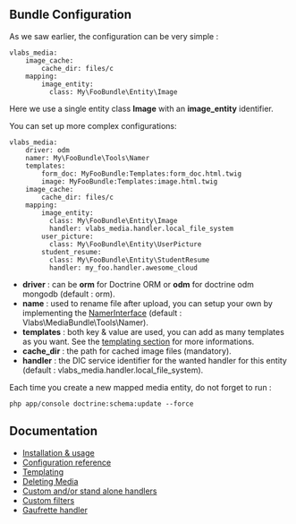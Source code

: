 Bundle Configuration
--------------------

As we saw earlier, the configuration can be very simple :

    vlabs_media:
        image_cache:
            cache_dir: files/c
        mapping: 
            image_entity:
              class: My\FooBundle\Entity\Image

Here we use a single entity class **Image** with an **image_entity** identifier.


You can set up more complex configurations:

    vlabs_media:
        driver: odm
        namer: My\FooBundle\Tools\Namer
        templates:
            form_doc: MyFooBundle:Templates:form_doc.html.twig
            image: MyFooBundle:Templates:image.html.twig
        image_cache:
            cache_dir: files/c
        mapping:
            image_entity:
              class: My\FooBundle\Entity\Image
              handler: vlabs_media.handler.local_file_system
            user_picture:
              class: My\FooBundle\Entity\UserPicture
            student_resume:
              class: My\FooBundle\Entity\StudentResume
              handler: my_foo.handler.awesome_cloud

+    **driver** : can be **orm** for Doctrine ORM or **odm** for doctrine odm mongodb (default : orm).
+    **name** : used to rename file after upload, you can setup your own by implementing the [NamerInterface](https://github.com/V-labs/VlabsMediaBundle/blob/master/Tools/NamerInterface.php) (default : Vlabs\MediaBundle\Tools\Namer).
+    **templates** : both key & value are used, you can add as many templates as you want. See the [templating section](https://github.com/V-labs/VlabsMediaBundle/blob/master/Resources/doc/3-templating.md) for more informations.
+    **cache_dir** : the path for cached image files (mandatory).
+    **handler** : the DIC service identifier for the wanted handler for this entity (default : vlabs_media.handler.local_file_system).


Each time you create a new mapped media entity, do not forget to run :

    php app/console doctrine:schema:update --force


Documentation
-------------

+   [Installation & usage](https://github.com/V-labs/VlabsMediaBundle/blob/master/Resources/doc/1-bundle-setup-and-usage.md)
+   [Configuration reference](https://github.com/V-labs/VlabsMediaBundle/blob/master/Resources/doc/2-configuration-reference.md)
+   [Templating](https://github.com/V-labs/VlabsMediaBundle/blob/master/Resources/doc/3-templating.md)
+   [Deleting Media](https://github.com/V-labs/VlabsMediaBundle/blob/master/Resources/doc/4-deleting-media.md)
+   [Custom and/or stand alone handlers](https://github.com/V-labs/VlabsMediaBundle/blob/master/Resources/doc/5-custom-stand-alone-handlers.md)
+   [Custom filters](https://github.com/V-labs/VlabsMediaBundle/blob/master/Resources/doc/6-custom-stand-alone-handlers.md)
+   [Gaufrette handler](https://github.com/V-labs/VlabsMediaBundle/blob/master/Resources/doc/7-gaufrette-handler.md)
